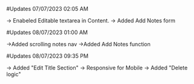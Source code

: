 #Updates 07/07/2023 02:05 AM

-> Enabeled Editable textarea in Content.
-> Added Add Notes form

#Updates 08/07/2023 01:00 AM

->Added scrolling notes nav
->Added Add Notes function

#Updates 08/07/2023 09:35 PM

-> Added "Edit Title Section"
-> Responsive for Mobile
-> Added "Delete logic"
